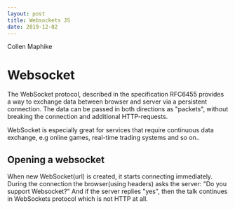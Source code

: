```yaml
---
layout: post
title: Websockets JS
date: 2019-12-02
---
```


Collen Maphike

# Websocket

The WebSocket protocol, described in the specification RFC6455 provides a way to exchange data between browser and server via a persistent connection. The data can be passed in both directions as "packets", without breaking the connection and additional HTTP-requests.

WebSocket is especially great for services that require continuous data exchange, e.g online games, real-time trading systems and so on..


## Opening a websocket

When new WebSocket(url) is created, it starts connecting immediately. During the connection the browser(using headers) asks the server: "Do you support Websocket?" And if the server replies "yes", then the talk continues in WebSockets protocol which is not HTTP at all.

